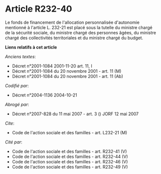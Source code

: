 # Article R232-40

Le fonds de financement de l'allocation personnalisée d'autonomie mentionné à l'article L. 232-21 est placé sous la tutelle
du ministre chargé de la sécurité sociale, du ministre chargé des personnes âgées, du ministre chargé des collectivités
territoriales et du ministre chargé du budget.

**Liens relatifs à cet article**

_Anciens textes_:

  - Décret n°2001-1084 2001-11-20 art. 11, I
  - Décret n°2001-1084 du 20 novembre 2001 - art. 11 (M)
  - Décret n°2001-1084 du 20 novembre 2001 - art. 11 (Ab)

_Codifié par_:

  - Décret n°2004-1136 2004-10-21

_Abrogé par_:

  - Décret n°2007-828 du 11 mai 2007 - art. 3 () JORF 12 mai 2007

_Cite_:

  - Code de l'action sociale et des familles - art. L232-21 (M)

_Cité par_:

  - Code de l'action sociale et des familles - art. R232-41 (V)
  - Code de l'action sociale et des familles - art. R232-44 (V)
  - Code de l'action sociale et des familles - art. R232-46 (V)
  - Code de l'action sociale et des familles - art. R232-49 (V)
